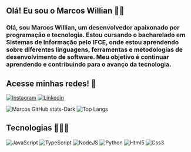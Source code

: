 ## Olá! Eu sou o Marcos Willian 🖖🏽

<div align="left"> 
<h3> Olá, sou Marcos Willian, um desenvolvedor apaixonado por programação e tecnologia. Estou cursando o bacharelado em Sistemas de Informação pelo IFCE, onde estou aprendendo sobre diferentes linguagens, ferramentas e metodologias de desenvolvimento de software. Meu objetivo é continuar aprendendo e contribuindo para o avanço da tecnologia. </h3>
</div>

## Acesse minhas redes! 🔗

[![Instagram](https://img.shields.io/badge/Instagram-E4405F?style=for-the-badge&logo=instagram&logoColor=white)](https://www.instagram.com/to.willian/)
[![Linkedin](	https://img.shields.io/badge/LinkedIn-0077B5?style=for-the-badge&logo=linkedin&logoColor=white)](https://www.linkedin.com/in/marcos-willian-a1144a268/)

![Marcos GitHub stats-Dark](https://github-readme-stats.vercel.app/api?username=marcos-willian00&show_icons=true&theme=dark#gh-dark-mode-only)
![Top Langs](https://github-readme-stats.vercel.app/api/top-langs/?username=marcos-willian00&layout=donut&theme=dark#gh-dark-mode-only)

## Tecnologias 🧑🏽‍💻

<div style="display: inline_block">
  <img align="center" alt="JavaScript" src="https://img.shields.io/badge/JavaScript-323330?style=for-the-badge&logo=javascript&logoColor=F7DF1E">
  <img align="center" alt="TypeScript" src="https://img.shields.io/badge/TypeScript-007ACC?style=for-the-badge&logo=typescript&logoColor=white">
  <img align="center" alt="NodeJS" src="https://img.shields.io/badge/Node.js-43853D?style=for-the-badge&logo=node.js&logoColor=white">
  <img align="center" alt="Python" src="https://img.shields.io/badge/Python-14354C?style=for-the-badge&logo=python&logoColor=white">
  <img align="center" alt="Html5" src="https://img.shields.io/badge/HTML5-E34F26?style=for-the-badge&logo=html5&logoColor=white">
  <img align="center" alt="Css3" src="https://img.shields.io/badge/CSS3-1572B6?style=for-the-badge&logo=css3&logoColor=white">
</div>
